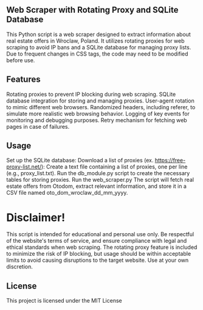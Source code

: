 ## Web Scraper with Rotating Proxy and SQLite Database
This Python script is a web scraper designed to extract information about real estate offers in Wroclaw, Poland. It utilizes rotating proxies for web scraping to avoid IP bans and a SQLite database for managing proxy lists. Due to frequent changes in CSS tags, the code may need to be modified before use.

## Features
Rotating proxies to prevent IP blocking during web scraping.
SQLite database integration for storing and managing proxies.
User-agent rotation to mimic different web browsers.
Randomized headers, including referer, to simulate more realistic web browsing behavior.
Logging of key events for monitoring and debugging purposes.
Retry mechanism for fetching web pages in case of failures.

## Usage
Set up the SQLite database:
Download a list of proxies (ex. https://free-proxy-list.net/):
Create a text file containing a list of proxies, one per line (e.g., proxy_list.txt).
Run the db_module.py script to create the necessary tables for storing proxies.
Run the web_scraper.py 
The script will fetch real estate offers from Otodom, extract relevant information, and store it in a CSV file named oto_dom_wroclaw_dd_mm_yyyy.

# Disclaimer!
This script is intended for educational and personal use only. Be respectful of the website's terms of service, and ensure compliance with legal and ethical standards when web scraping. The rotating proxy feature is included to minimize the risk of IP blocking, but usage should be within acceptable limits to avoid causing disruptions to the target website. Use at your own discretion.

## License
This project is licensed under the MIT License
